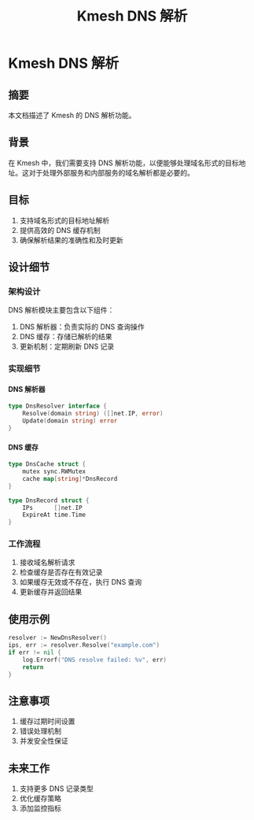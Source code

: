 ﻿---
title: Kmesh DNS 解析
authors:
- "@luoyunhe"
reviewers:
- "@robot"
- TBD
approvers:
- "@robot"
- TBD
creation-date: 2024-01-15
---

# Kmesh DNS 解析

## 摘要

本文档描述了 Kmesh 的 DNS 解析功能。

## 背景

在 Kmesh 中，我们需要支持 DNS 解析功能，以便能够处理域名形式的目标地址。这对于处理外部服务和内部服务的域名解析都是必要的。

## 目标

1. 支持域名形式的目标地址解析
2. 提供高效的 DNS 缓存机制
3. 确保解析结果的准确性和及时更新

## 设计细节

### 架构设计

DNS 解析模块主要包含以下组件：

1. DNS 解析器：负责实际的 DNS 查询操作
2. DNS 缓存：存储已解析的结果
3. 更新机制：定期刷新 DNS 记录

### 实现细节

#### DNS 解析器

```go
type DnsResolver interface {
    Resolve(domain string) ([]net.IP, error)
    Update(domain string) error
}
```

#### DNS 缓存

```go
type DnsCache struct {
    mutex sync.RWMutex
    cache map[string]*DnsRecord
}

type DnsRecord struct {
    IPs      []net.IP
    ExpireAt time.Time
}
```

### 工作流程

1. 接收域名解析请求
2. 检查缓存是否存在有效记录
3. 如果缓存无效或不存在，执行 DNS 查询
4. 更新缓存并返回结果

## 使用示例

```go
resolver := NewDnsResolver()
ips, err := resolver.Resolve("example.com")
if err != nil {
    log.Errorf("DNS resolve failed: %v", err)
    return
}
```

## 注意事项

1. 缓存过期时间设置
2. 错误处理机制
3. 并发安全性保证

## 未来工作

1. 支持更多 DNS 记录类型
2. 优化缓存策略
3. 添加监控指标

